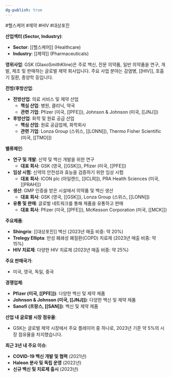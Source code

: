```yaml
---
dg-publish: true
---
```

#헬스케어 #제약 #HIV #대상포진 

**산업섹터 (Sector, Industry)**:

- **Sector**: [[헬스케어]] (Healthcare)
- **Industry**: [[제약]] (Pharmaceuticals)

**영위사업**: GSK (GlaxoSmithKline)은 주로 백신, 전문 의약품, 일반 의약품을 연구, 개발, 제조 및 판매하는 글로벌 제약 회사입니다. 주요 사업 분야는 감염병, [[HIV]], 호흡기 질환, 종양학 등입니다.

**전방/후방산업**:

- **전방산업**: 의료 서비스 및 제약 산업
    - **핵심 산업**: 병원, 클리닉, 약국
    - **관련 기업**: Pfizer (미국, [[PFE]]), Johnson & Johnson (미국, [[JNJ]])
- **후방산업**: 화학 및 원료 공급 산업
    - **핵심 산업**: 원료 공급업체, 화학회사
    - **관련 기업**: Lonza Group (스위스, [[LONN]]), Thermo Fisher Scientific (미국, [[TMO]])

**밸류체인**:

- **연구 및 개발**: 신약 및 백신 개발을 위한 연구
    - **대표 회사**: GSK (영국, [[GSK]]), Pfizer (미국, [[PFE]])
- **임상 시험**: 신약의 안전성과 효능을 검증하기 위한 임상 시험
    - **대표 회사**: ICON plc (아일랜드, [[ICLR]]), PRA Health Sciences (미국, [[PRAH]])
- **생산**: GMP 인증을 받은 시설에서 의약품 및 백신 생산
    - **대표 회사**: GSK (영국, [[GSK]]), Lonza Group (스위스, [[LONN]])
- **유통 및 판매**: 글로벌 네트워크를 통해 제품을 유통하고 판매
    - **대표 회사**: Pfizer (미국, [[PFE]]), McKesson Corporation (미국, [[MCK]])

**주요제품**:

- **Shingrix**: [[대상포진]] 백신 (2023년 매출 비중: 약 20%)
- **Trelegy Ellipta**: 만성 폐쇄성 폐질환(COPD) 치료제 (2023년 매출 비중: 약 15%)
- **HIV 치료제**: 다양한 HIV 치료제 (2023년 매출 비중: 약 25%)

**주요 판매국가**:

- 미국, 영국, 독일, 중국

**경쟁업체**:

- **Pfizer (미국, [[PFE]])**: 다양한 백신 및 제약 제품
- **Johnson & Johnson (미국, [[JNJ]])**: 다양한 백신 및 제약 제품
- **Sanofi (프랑스, [[SAN]])**: 백신 및 제약 제품

**산업 내 글로벌 시장 점유율**:

- GSK는 글로벌 제약 시장에서 주요 플레이어 중 하나로, 2023년 기준 약 5%의 시장 점유율을 차지했습니다.

**최근 3년 내 주요 이슈**:

- **COVID-19 백신 개발 및 협력** (2021년)
- **Haleon 분사 및 독립 운영** (2022년)
- **신규 백신 및 치료제 출시** (2023년)